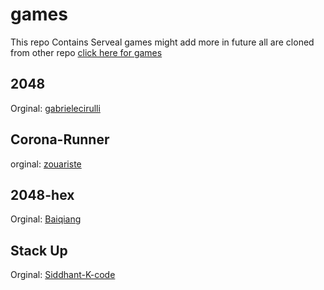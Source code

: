 # games

This repo Contains Serveal games might add more in future all are cloned from other repo
[click here for games](https://asif404.github.io/games/)
## 2048
Orginal: [gabrielecirulli](https://github.com/gabrielecirulli/2048)

## Corona-Runner
orginal: [zouariste](https://github.com/zouariste/corona-runner)

## 2048-hex
Orginal: [Baiqiang](https://github.com/Baiqiang/2048-hexagon)

## Stack Up
Orginal: [Siddhant-K-code](https://github.com/Siddhant-K-code/Block-Tower)
